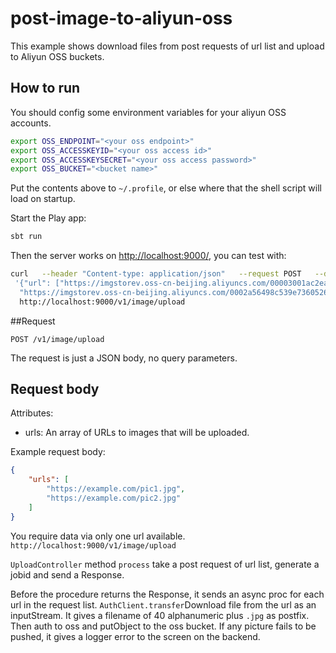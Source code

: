 # post-image-to-aliyun-oss

This example shows download files from post requests of url list and upload to Aliyun OSS buckets. 

## How to run

You should config some environment variables for your aliyun OSS accounts. 

```bash
export OSS_ENDPOINT="<your oss endpoint>"
export OSS_ACCESSKEYID="<your oss access id>"
export OSS_ACCESSKEYSECRET="<your oss access password>"
export OSS_BUCKET="<bucket name>"
```

Put the contents above to `~/.profile`, or else where that the shell script will load on startup.

Start the Play app:

```bash
sbt run
```

Then the server works on [http://localhost:9000/](http://localhost:9000/), you can test with:

```bash
curl   --header "Content-type: application/json"   --request POST   --data
 '{"url": ["https://imgstorev.oss-cn-beijing.aliyuncs.com/00003001ac2eabe0db2039ed650048de1609b5de.jpg",
  "https://imgstorev.oss-cn-beijing.aliyuncs.com/0002a56498c539e7360526a615ffb3147603b7de.png"]}'   
  http://localhost:9000/v1/image/upload
```

##Request

    POST /v1/image/upload

The request is just a JSON body, no query parameters.

## Request body

Attributes:

- urls: An array of URLs to images that will be uploaded.

Example request body:

```json
{
    "urls": [
        "https://example.com/pic1.jpg",
        "https://example.com/pic2.jpg"
    ]
}
```

You require data via only one url available. `http://localhost:9000/v1/image/upload` 

 `UploadController` method `process` take a post request of url list,
 generate a jobid and send a Response. 
 
 Before the procedure returns the Response, it sends an async proc for each url in the request list.
 `AuthClient.transfer`Download file from the url as an inputStream.
  It gives a filename of 40 alphanumeric plus `.jpg` as postfix.
 Then auth to oss and putObject to the oss bucket.
If any picture fails to be pushed, it gives a logger error to the screen on the backend.
 
 